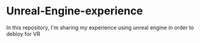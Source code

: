 # Unreal-Engine-experience
In this repository, I'm sharing my experience using unreal engine in order to debloy for VR

